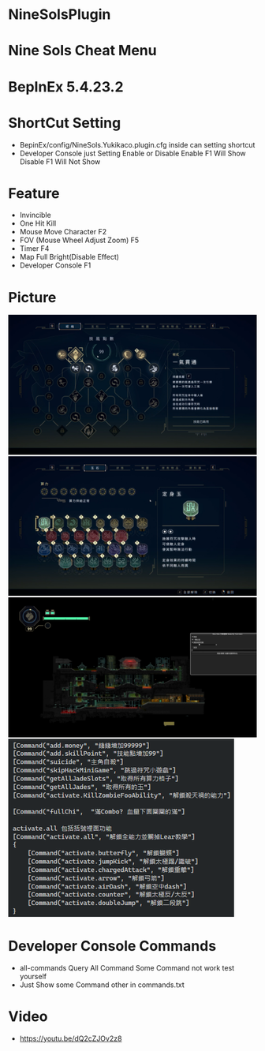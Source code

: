 # NineSolsPlugin
# Nine Sols Cheat Menu

# BepInEx 5.4.23.2

# ShortCut Setting
- BepinEx/config/NineSols.Yukikaco.plugin.cfg inside can setting shortcut
- Developer Console just Setting Enable or Disable Enable F1 Will Show Disable F1 Will Not Show

# Feature
- Invincible
- One Hit Kill
- Mouse Move Character F2
- FOV (Mouse Wheel Adjust Zoom) F5
- Timer F4
- Map Full Bright(Disable Effect)
- Developer Console F1

# Picture
![](/img/SkillPoint.png)
![](/img/Jades.png)
![](/img/Fov.png)
![](/img/command.png)

# Developer Console Commands
- all-commands Query All Command Some Command not work test yourself
- Just Show some Command other in commands.txt

# Video
- https://youtu.be/dQ2cZJOv2z8

